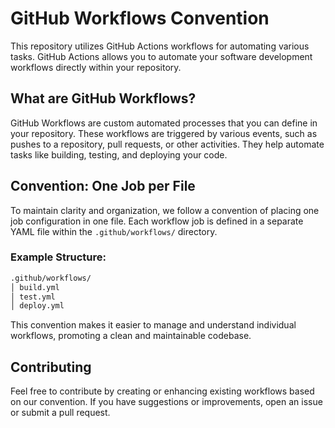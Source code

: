 # GitHub Workflows Convention

This repository utilizes GitHub Actions workflows for automating various tasks. GitHub Actions allows you to automate your software development workflows directly within your repository.

## What are GitHub Workflows?

GitHub Workflows are custom automated processes that you can define in your repository. These workflows are triggered by various events, such as pushes to a repository, pull requests, or other activities. They help automate tasks like building, testing, and deploying your code.

## Convention: One Job per File

To maintain clarity and organization, we follow a convention of placing one job configuration in one file. Each workflow job is defined in a separate YAML file within the `.github/workflows/` directory.

### Example Structure:

```bash
.github/workflows/
│ build.yml
│ test.yml
│ deploy.yml
```

This convention makes it easier to manage and understand individual workflows, promoting a clean and maintainable codebase.

## Contributing

Feel free to contribute by creating or enhancing existing workflows based on our convention. If you have suggestions or improvements, open an issue or submit a pull request.
